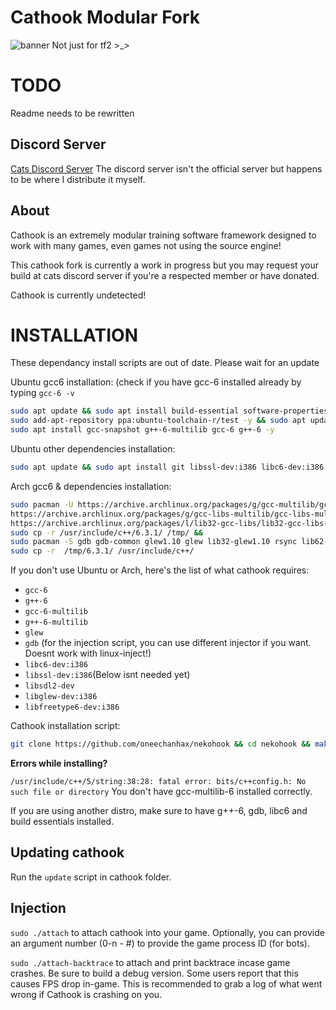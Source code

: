 
# Cathook Modular Fork
![banner](http://i.imgur.com/w96wdtE.png)
Not just for tf2 >_>

# TODO
Readme needs to be rewritten

## Discord Server
[Cats Discord Server](https://discord.gg/6a5tzEK)
The discord server isn't the official server but happens to be where I distribute it myself.
## About

Cathook is an extremely modular training software framework designed to work with many games, even games not using the source engine!   

This cathook fork is currently a work in progress but you may request your build at cats discord server if you're a respected member or have donated.   

Cathook is currently undetected!   

# INSTALLATION

These dependancy install scripts are out of date. Please wait for an update

Ubuntu gcc6 installation: (check if you have gcc-6 installed already by typing `gcc-6 -v`
```bash
sudo apt update && sudo apt install build-essential software-properties-common -y && 
sudo add-apt-repository ppa:ubuntu-toolchain-r/test -y && sudo apt update && 
sudo apt install gcc-snapshot g++-6-multilib gcc-6 g++-6 -y
```

Ubuntu other dependencies installation:
```bash
sudo apt update && sudo apt install git libssl-dev:i386 libc6-dev:i386 gdb libsdl2-dev libglew-dev:i386 libfreetype6-dev:i386 -y 
```

Arch gcc6 & dependencies installation:
```bash
sudo pacman -U https://archive.archlinux.org/packages/g/gcc-multilib/gcc-multilib-6.3.1-2-x86_64.pkg.tar.xz 
https://archive.archlinux.org/packages/g/gcc-libs-multilib/gcc-libs-multilib-6.3.1-2-x86_64.pkg.tar.xz 
https://archive.archlinux.org/packages/l/lib32-gcc-libs/lib32-gcc-libs-6.3.1-2-x86_64.pkg.tar.xz && 
sudo cp -r /usr/include/c++/6.3.1/ /tmp/ && 
sudo pacman -S gdb gdb-common glew1.10 glew lib32-glew1.10 rsync lib62-gcc-libs gcc-libs-multilib gcc-multilib --noconfirm && yes |
sudo cp -r  /tmp/6.3.1/ /usr/include/c++/
```

If you don't use Ubuntu or Arch, here's the list of what cathook requires:

* `gcc-6`
* `g++-6`
* `gcc-6-multilib`
* `g++-6-multilib`
* `glew`
* `gdb` (for the injection script, you can use different injector if you want. Doesnt work with linux-inject!)
* `libc6-dev:i386`
* `libssl-dev:i386`(Below isnt needed yet)
* `libsdl2-dev`
* `libglew-dev:i386`
* `libfreetype6-dev:i386` 


Cathook installation script:
```bash
git clone https://github.com/oneechanhax/nekohook && cd nekohook && make
```

**Errors while installing?**

`/usr/include/c++/5/string:38:28: fatal error: bits/c++config.h: No such file or directory`
You don't have gcc-multilib-6 installed correctly.

If you are using another distro, make sure to have g++-6, gdb, libc6 and build essentials installed.

## Updating cathook
Run the `update` script in cathook folder.

## Injection
`sudo ./attach` to attach cathook into your game. Optionally, you can provide an argument number (0-n - #) to provide the game process ID (for bots).

`sudo ./attach-backtrace` to attach and print backtrace incase game crashes. Be sure to build a debug version. Some users report that this causes FPS drop in-game. This is recommended to grab a log of what went wrong if Cathook is crashing on you.
